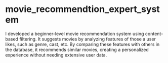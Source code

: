 # movie_recommendtion_expert_system
I developed a beginner-level movie recommendation system using content-based filtering. It suggests movies by analyzing features of those a user likes, such as genre, cast, etc. By comparing these features with others in the database, it recommends similar movies, creating a personalized experience without needing extensive user data.
